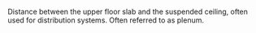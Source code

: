 Distance between the upper floor slab and the suspended ceiling, often used for distribution systems. Often referred to as plenum.
